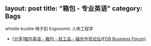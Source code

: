 layout: post
title: "箱包 - 专业英语"
category: Bags
---

whistle buckle 哨子扣
Ergonomic 人体工程学

- [[分享]箱包英语 - 箱包 - 轻工品 - 福步外贸论坛(FOB Business Forum)](http://bbs.fobshanghai.com/thread-1051201-1-1.html)